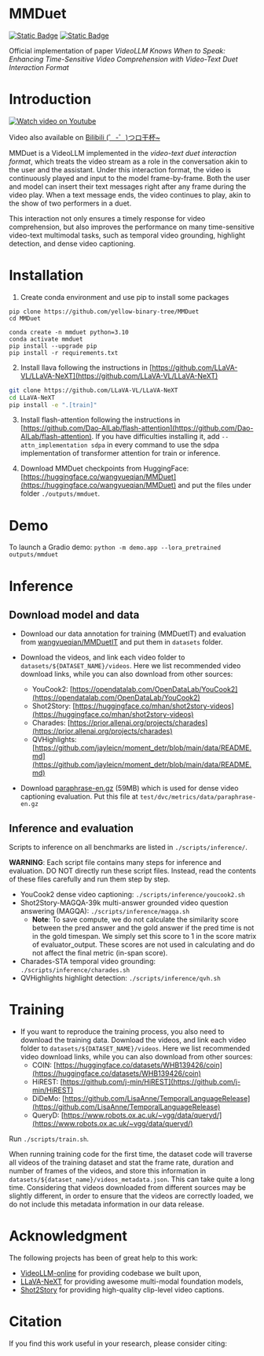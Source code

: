 # MMDuet
[![Static Badge](https://img.shields.io/badge/Dataset-Huggingface-yellow)](https://huggingface.co/datasets/wangyueqian/MMDuetIT)
[![Static Badge](https://img.shields.io/badge/Model-Huggingface-yellow)](https://huggingface.co/wangyueqian/MMDuet)
<!-- [![arXiv](https://img.shields.io/badge/arXiv-1234.56789-b31b1b.svg)](https://arxiv.org/abs/1234.56789) -->


Official implementation of paper *VideoLLM Knows When to Speak: Enhancing Time-Sensitive Video Comprehension with Video-Text Duet Interaction Format*

# Introduction

[![Watch video on Youtube](http://img.youtube.com/vi/n1OybwhQvtk/0.jpg)](https://www.youtube.com/watch?v=n1OybwhQvtk)

Video also available on [Bilibili (゜-゜)つロ干杯~](https://www.bilibili.com/video/BV1nwzGYBEPE)

MMDuet is a VideoLLM implemented in the *video-text duet interaction format*, which treats the video stream as a role in the conversation akin to the user and the assistant. Under this interaction format, the video is continuously played and input to the model frame-by-frame. Both the user and model can insert their text messages right after any frame during the video play. When a text message ends, the video continues to play, akin to the show of two performers in a duet. 

This interaction not only ensures a timely response for video comprehension, but also improves the performance on many time-sensitive video-text multimodal tasks, such as temporal video grounding, highlight detection, and dense video captioning.

# Installation
1. Create conda environment and use pip to install some packages
```shell
pip clone https://github.com/yellow-binary-tree/MMDuet
cd MMDuet

conda create -n mmduet python=3.10
conda activate mmduet
pip install --upgrade pip
pip install -r requirements.txt
```

2. Install llava following the instructions in [https://github.com/LLaVA-VL/LLaVA-NeXT](https://github.com/LLaVA-VL/LLaVA-NeXT)
```bash
git clone https://github.com/LLaVA-VL/LLaVA-NeXT
cd LLaVA-NeXT
pip install -e ".[train]"
```

3. Install flash-attention following the instructions in [https://github.com/Dao-AILab/flash-attention](https://github.com/Dao-AILab/flash-attention). If you have difficulties installing it, add `--attn_implementation sdpa` in every command to use the sdpa implementation of transformer attention for train or inference.

4. Download MMDuet checkpoints from HuggingFace: [https://huggingface.co/wangyueqian/MMDuet](https://huggingface.co/wangyueqian/MMDuet) and put the files under folder `./outputs/mmduet`.

# Demo
To launch a Gradio demo: `python -m demo.app --lora_pretrained outputs/mmduet`

# Inference
## Download model and data

- Download our data annotation for training (MMDuetIT) and evaluation from [wangyueqian/MMDuetIT](https://huggingface.co/datasets/wangyueqian/MMDuetIT) and put them in `datasets` folder.

- Download the videos, and link each video folder to `datasets/${DATASET_NAME}/videos`. Here we list recommended video download links, while you can also download from other sources:
  - YouCook2: [https://opendatalab.com/OpenDataLab/YouCook2](https://opendatalab.com/OpenDataLab/YouCook2)
  - Shot2Story: [https://huggingface.co/mhan/shot2story-videos](https://huggingface.co/mhan/shot2story-videos)
  - Charades: [https://prior.allenai.org/projects/charades](https://prior.allenai.org/projects/charades)
  - QVHighlights: [https://github.com/jayleicn/moment_detr/blob/main/data/README.md](https://github.com/jayleicn/moment_detr/blob/main/data/README.md)

- Download [paraphrase-en.gz](https://github.com/lichengunc/refer/raw/refs/heads/master/evaluation/meteor/data/paraphrase-en.gz) (59MB) which is used for dense video captioning evaluation. Put this file at `test/dvc/metrics/data/paraphrase-en.gz`

## Inference and evaluation
Scripts to inference on all benchmarks are listed in `./scripts/inference/`.

**WARNING**: Each script file contains many steps for inference and evaluation. DO NOT directly run these script files. Instead, read the contents of these files carefully and run them step by step.

- YouCook2 dense video captioning: `./scripts/inference/youcook2.sh`
- Shot2Story-MAGQA-39k multi-answer grounded video question answering (MAGQA): `./scripts/inference/magqa.sh`
  - **Note**: To save compute, we do not calculate the similarity score between the pred answer and the gold answer if the pred time is not in the gold timespan. We simply set this score to 1 in the score matrix of evaluator_output. These scores are not used in calculating and do not affect the final metric (in-span score).
- Charades-STA temporal video grounding: `./scripts/inference/charades.sh`
- QVHighlights highlight detection: `./scripts/inference/qvh.sh`


# Training

- If you want to reproduce the training process, you also need to download the training data. Download the videos, and link each video folder to `datasets/${DATASET_NAME}/videos`. Here we list recommended video download links, while you can also download from other sources:
  - COIN: [https://huggingface.co/datasets/WHB139426/coin](https://huggingface.co/datasets/WHB139426/coin)
  - HiREST: [https://github.com/j-min/HiREST](https://github.com/j-min/HiREST)
  - DiDeMo: [https://github.com/LisaAnne/TemporalLanguageRelease](https://github.com/LisaAnne/TemporalLanguageRelease)
  - QueryD: [https://www.robots.ox.ac.uk/~vgg/data/queryd/](https://www.robots.ox.ac.uk/~vgg/data/queryd/)

Run `./scripts/train.sh`.

When running training code for the first time, the dataset code will traverse all videos of the training dataset and stat the frame rate, duration and number of frames of the videos, and store this information in `datasets/${dataset_name}/videos_metadata.json`. This can take quite a long time.
Considering that videos downloaded from different sources may be slightly different, in order to ensure that the videos are correctly loaded, we do not include this metadata information in our data release.

# Acknowledgment
The following projects has been of great help to this work:
- [VideoLLM-online](https://github.com/showlab/VideoLLM-online) for providing codebase we built upon,
- [LLaVA-NeXT](https://github.com/LLaVA-VL/LLaVA-NeXT) for providing awesome multi-modal foundation models,
- [Shot2Story](https://github.com/bytedance/Shot2Story) for providing high-quality clip-level video captions.

# Citation
If you find this work useful in your research, please consider citing:
```bibtex

```
